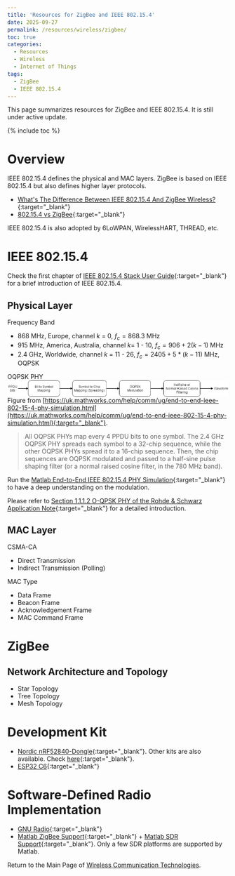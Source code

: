 ```yaml
---
title: 'Resources for ZigBee and IEEE 802.15.4'
date: 2025-09-27
permalink: /resources/wireless/zigbee/
toc: true
categories:
  - Resources
  - Wireless  
  - Internet of Things
tags:  
  - ZigBee
  - IEEE 802.15.4
---
```


This page summarizes resources for ZigBee and IEEE 802.15.4. It is still under active update.

{% include toc %}

# Overview
IEEE 802.15.4 defines the physical and MAC layers. ZigBee is based on IEEE 802.15.4 but also defines higher layer protocols.
* [What's The Difference Between IEEE 802.15.4 And ZigBee Wireless?](https://www.electronicdesign.com/unused/article/21796046/whats-the-difference-between-ieee-802154-and-zigbee-wireless){:target="_blank"}
* [802.15.4 vs ZigBee](http://www.libelium.com/802-15-4-vs-zigbee/){:target="_blank"}

IEEE 802.15.4 is also adopted by 6LoWPAN, WirelessHART, THREAD, etc.

# IEEE 802.15.4
Check the first chapter of [IEEE 802.15.4 Stack User Guide](https://www.nxp.com/docs/en/user-guide/JN-UG-3024.pdf){:target="_blank"} for a brief introduction of IEEE 802.15.4.


## Physical Layer
Frequency Band
* 868 MHz, Europe, channel $k$ = 0, $f_c = 868.3$ MHz
* 915 MHz, America, Australia, channel $k=$ 1 - 10,  $f_c = 906 + 2(k-1)$ MHz
* 2.4 GHz, Worldwide, channel $k$ = 11 - 26, $f_c = 2405 + 5*(k-11)$ MHz, OQPSK

OQPSK PHY
<br />
<img align="center" width="1000" src="/resources/wireless/images/lrwpanOQPSK.png" alt="...">
<br />
Figure from [https://uk.mathworks.com/help/comm/ug/end-to-end-ieee-802-15-4-phy-simulation.html](https://uk.mathworks.com/help/comm/ug/end-to-end-ieee-802-15-4-phy-simulation.html){:target="_blank"}.

> All OQPSK PHYs map every 4 PPDU bits to one symbol. The 2.4 GHz OQPSK PHY spreads each symbol to a 32-chip sequence, while the other OQPSK PHYs spread it to a 16-chip sequence. Then, the chip sequences are OQPSK modulated and passed to a half-sine pulse shaping filter (or a normal raised cosine filter, in the 780 MHz band).

Run the [Matlab End-to-End IEEE 802.15.4 PHY Simulation](https://uk.mathworks.com/help/comm/ug/end-to-end-ieee-802-15-4-phy-simulation.html){:target="_blank"} to have a deep understanding on the modulation. 


Please refer to [Section 1.1.1.2 O-QPSK PHY of the Rohde & Schwarz Application Note](https://scdn.rohde-schwarz.com/ur/pws/dl_downloads/dl_application/application_notes/1gp105/1GP105_1E_Generation_of_IEEE_802154_Signals.pdf){:target="_blank"} for a detailed introduction.


## MAC Layer
CSMA-CA

* Direct Transmission
* Indirect Transmission (Polling)

MAC Type
* Data Frame
* Beacon Frame
* Acknowledgement Frame
* MAC Command Frame

# ZigBee
## Network Architecture and Topology
* Star Topology
* Tree Topology
* Mesh Topology

# Development Kit
* [Nordic nRF52840-Dongle](https://www.nordicsemi.com/Products/Development-hardware/nRF52840-Dongle){:target="_blank"}. Other kits are also available. Check [here](https://www.nordicsemi.com/Products/Wireless/Zigbee){:target="_blank"}. 
* [ESP32 C6](https://www.espressif.com/en/products/socs/esp32-c6){:target="_blank"} 

# Software-Defined Radio Implementation
* [GNU Radio](https://github.com/bastibl/gr-ieee802-15-4){:target="_blank"}
* [Matlab ZigBee Support](https://uk.mathworks.com/help/comm/zigbee.html){:target="_blank"} + [Matlab SDR Support](mathworks.com/help/comm/supported-hardware-software-defined-radio.html){:target="_blank"}. Only a few SDR platforms are supported by Matlab.

Return to the Main Page of [Wireless Communication Technologies](/resources/wireless/).